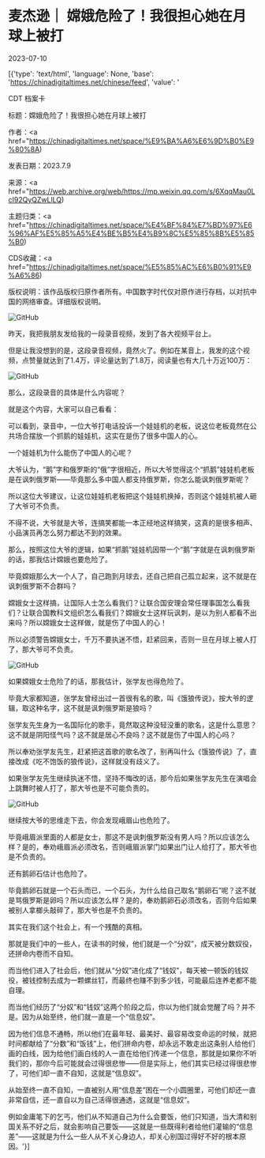 # 麦杰逊｜ 嫦娥危险了！我很担心她在月球上被打

2023-07-10

[{'type': 'text/html', 'language': None, 'base': 'https://chinadigitaltimes.net/chinese/feed', 'value': '

CDT 档案卡

标题：嫦娥危险了！我很担心她在月球上被打

作者：<a href="https://chinadigitaltimes.net/space/%E9%BA%A6%E6%9D%B0%E9%80%8A)

发表日期：2023.7.9

来源：<a href="https://web.archive.org/web/https://mp.weixin.qq.com/s/6XqqMau0LcI92QyQZwLlLQ)

主题归类：<a href="https://chinadigitaltimes.net/space/%E4%BF%84%E7%BD%97%E6%96%AF%E5%85%A5%E4%BE%B5%E4%B9%8C%E5%85%8B%E5%85%B0)

CDS收藏：<a href="https://chinadigitaltimes.net/space/%E5%85%AC%E6%B0%91%E9%A6%86)

版权说明：该作品版权归原作者所有。中国数字时代仅对原作进行存档，以对抗中国的网络审查。详细版权说明。





![GitHub](https://chinadigitaltimes.net/chinese/files/2023/07/post-698107-64ac177584a67.png)

昨天，我把我朋友发给我的一段录音视频，发到了各大视频平台上。

但是让我没想到的是，这段录音视频，竟然火了。例如在某音上，我发的这个视频，点赞量就达到了1.4万，评论量达到了1.8万，阅读量也有大几十万近100万：

![GitHub](https://chinadigitaltimes.net/chinese/files/2023/07/post-698107-64ac177a2c1ed.png)

那么，这段录音的具体是什么内容呢？

就是这个内容，大家可以自己看看：



可以看到，录音中，一位大爷打电话投诉一个娃娃机的老板，说这位老板竟然在公共场合摆放一个抓鹅的娃娃机，这实在是伤了很多中国人的心。

一个娃娃机为什么能伤了中国人的心呢？

大爷认为，“鹅”字和俄罗斯的“俄”字很相近，所以大爷觉得这个“抓鹅”娃娃机老板是在讽刺俄罗斯——毕竟那么多中国人都支持俄罗斯，你怎么能讽刺俄罗斯呢？

所以这位大爷建议，让这位娃娃机老板把这个娃娃机换掉，否则这个娃娃机被人砸了大爷可不负责。

不得不说，大爷就是大爷，连搞笑都能一本正经地这样搞笑，这真的是很多相声、小品演员再怎么努力都达不到的效果。

那么，按照这位大爷的逻辑，如果“抓鹅”娃娃机因带一个“鹅”字就是在讽刺俄罗斯的话，那我估计嫦娥也要危险了。

毕竟嫦娥那么大一个人了，自己跑到月球去，还自己把自己孤立起来，这不就是在讽刺俄罗斯不合群吗？

嫦娥女士这样搞，让国际人士怎么看我们？让联合国安理会常任理事国怎么看我们？让联合国教科文组织怎么看我们？嫦娥女士这样玩讽刺，是以为别人都看不出来吗？所以嫦娥女士这样做，就是伤了中国人的心！

所以必须警告嫦娥女士，千万不要执迷不悟，赶紧回来，否则一旦在月球上被人打了，那大爷可不负责。

![GitHub](https://chinadigitaltimes.net/chinese/files/2023/07/post-698107-64ac177dce7d7.png)

如果嫦娥女士危险了的话，那我估计，张学友也得危险了。

毕竟大家都知道，张学友曾经出过一首很有名的歌，叫《饿狼传说》，按大爷的逻辑，取这种名字，这不就是讽刺俄罗斯是狼吗？

张学友先生身为一名国际化的歌手，竟然取这种没轻没重的歌名，这是什么意思？这不就是阴阳怪气吗？这不就是居心不良吗？这不就是伤了中国人的心吗？

所以奉劝张学友先生，赶紧把这首歌的歌名改了，别再叫什么《饿狼传说》了，直接改成《吃不饱饭的狼传说》，这样就没有歧义了。

如果张学友先生继续执迷不悟，坚持不悔改的话，那今后如果张学友先生在演唱会上跳舞时被人打了，那大爷也是不可能负责的。

![GitHub](https://chinadigitaltimes.net/chinese/files/2023/07/post-698107-64ac1780e2ae1.png)

继续按大爷的思维走下去，你会发现峨眉山也危险了。

毕竟峨眉派里面的人都是女士，那这不是讽刺俄罗斯没有男人吗？所以应该怎么样？是的，奉劝峨眉派必须改名，否则峨眉派掌门如果出门让人给打了，那大爷也是不负责的。

还有鹅卵石估计也危险了。

毕竟鹅卵石就是一个石头而已，一个石头，为什么给自己取名“鹅卵石”呢？这不就是骂俄罗斯是卵吗？所以应该怎么样？是的，奉劝鹅卵石必须改名，否则今后如果被别人拿榔头敲碎了，那大爷也是不负责的。

其实在我们这个社会上，有一个残酷的真相。

那就是我们中的一些人，在读书的时候，他们就是一个“分奴”，成天被分数奴役，还拼命内卷而不自知。

而当他们进入了社会后，他们就从“分奴”进化成了“钱奴”，每天被一顿饭的钱奴役，被钱控制去成为一颗螺丝钉，而最终也赚不到多少钱，可能最后连养老都不能自理。

而当他们经历了“分奴”和“钱奴”这两个阶段之后，你以为他们就会觉醒了吗？并不是。因为从始至终，他们就一直是一个“信息奴”。

因为他们信息不通畅，所以他们在最年轻、最美好、最容易改变命运的时候，就把时间都献给了“分数”和“饭钱”上，他们拼命内卷，却永远不敢走出这条别人给他们画的白线，因为给他们画白线的人一直在给他们传递一个信息，那就是如果你不听我们的，那你今后可能就会过得很悲惨——但是实际上，他们其实已经过得很悲惨了，可他们却一直不自知，这就是“信息奴”。

从始至终一直不自知，一直被别人用“信息差”困在一个小圆圈里，可他们却还一直非常自信，还一直自以为自己活得很通透，这就是“信息奴”。

例如金庸笔下的乞丐，他们从不知道自己为什么会要饭，他们只知道，当大清和别国关系不好之后，就会影响自己要饭——这就是一些既得利者给他们灌输的“信息差”——这就是为什么一些人从不关心身边人，却关心别国过得好不好的根本原因。'}]